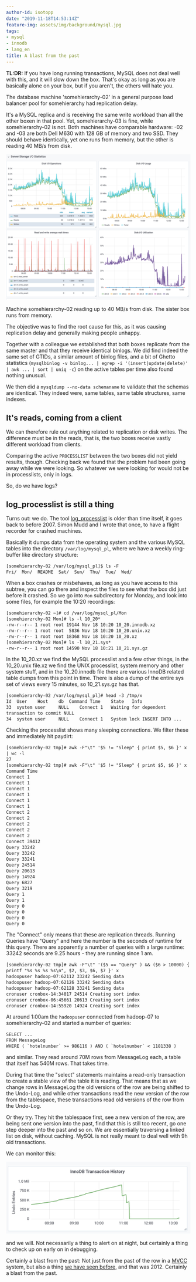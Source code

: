 ```yaml
---
author-id: isotopp
date: "2019-11-18T14:53:14Z"
feature-img: assets/img/background/mysql.jpg
tags:
- mysql
- innodb
- lang_en
title: A blast from the past
---
```

**TL:DR:** If you have long running transactions, MySQL does not
deal well with this, and it will slow down the box. That's
okay as long as you are basically alone on your box, but if you
aren't, the others will hate you.

The database machine 'somehierarchy-02' in a general purpose
load balancer pool for somehierarchy had replication delay.

It's a MySQL replica and is receiving the same write workload
than all the other boxen in that pool. Yet, somehierarchy-03 is
fine, while somehierarchy-02 is not. Both machines have
comparable hardware: -02 and -03 are both Dell M630 with 128 GB
of memory and two SSD. They should behave identically, yet one
runs from memory, but the other is reading 40 MB/s from disk.

![](/uploads/2019/11/symptom-metrics.png)

Machine somehierarchy-02 reading up to 40 MB/s from disk. The
sister box runs from memory.

The objective was to find the root cause for this, as it was
causing replication delay and generally making people unhappy.

Together with a colleague we established that both boxes
replicate from the same master and that they receive identical
binlogs. We did find indeed the same set of GTIDs, a similar
amount of binlog files, and a bit of Ghetto statistics
(`mysqlbinlog -v binlog... | egrep -i '(insert|update|delete)' |
awk ... | sort | uniq -c`) on the active tables per time also
found nothing unusual.

We then did a `mysqldump --no-data schemaname` to validate
that the schemas are identical. They indeed were, same tables,
same table structures, same indexes.

## It's reads, coming from a client

We can therefore rule out anything related to replication or
disk writes. The difference must be in the reads, that is, the
two boxes receive vastly different workload from clients.

Comparing the active `PROCESSLIST` between the two boxes did not
yield results, though. Checking back we found that the problem
had been going away while we were looking. So whatever we were
looking for would not be in processlists, only in logs.

So, do we have logs?

## log_processlist is still a thing

Turns out: we do. The tool
[log_processlist](http://blog.wl0.org/2011/02/log_processlist-sh-script-for-monitoring-mysql-instances/)
is older than time itself, it goes back to before 2007. Simon
Mudd and I wrote that once, to have a flight recorder for
crashed machines.

Basically it dumps data from the operating system and the
various MySQL tables into the directory `/var/log/mysql_pl`, where
we have a weekly ring-buffer like directory structure:

```console
[somehierarchy-02 /var/log/mysql_pl]$ ls -F
Fri/  Mon/  README  Sat/  Sun/  Thu/  Tue/  Wed/
```

When a box crashes or misbehaves, as long as you have access to
this subtree, you can go there and inspect the files to see what
the box did just before it crashed. So we go into `Mon`
subdirectory for Monday, and look into some files, for example
the 10:20 recordings:

```console
[somehierarchy-02 ~]# cd /var/log/mysql_pl/Mon
[somehierzrchy-02 Mon]# ls -l 10_20*
-rw-r--r-- 1 root root 19144 Nov 18 10:20 10_20.innodb.xz
-rw-r--r-- 1 root root  5836 Nov 18 10:20 10_20.unix.xz
-rw-r--r-- 1 root root 18368 Nov 18 10:20 10_20.xz
[somehierarchy-02 Mon]# ls -l 10_21.sys*
-rw-r--r-- 1 root root 14590 Nov 18 10:21 10_21.sys.gz
```

In the 10_20.xz we find the MySQL processlist and a few other
things, in the 10_20.unix file.xz we find the UNIX processlist,
system memory and other system stuff, and in the 10_20.innodb
file there are various InnoDB related table dumps from this
point in time. There is also a dump of the entire sys set of
views every 15 minutes, so 10_21.sys.gz has that.

```console
[somehierarchy-02 /var/log/mysql_pl]# head -3 /tmp/x
Id	User	Host	db	Command	Time	State	Info
33	system user		NULL	Connect	1	Waiting for dependent transaction to commit	NULL
34	system user		NULL	Connect	1	System lock	INSERT INTO ...
```

Checking the processlist shows many sleeping connections. We
filter these and immediately hit paydirt:

```console
[somehierarchy-02 tmp]# awk -F"\t" '$5 != "Sleep" { print $5, $6 }' x | wc -l
27
[somehierarchy-02 tmp]# awk -F"\t" '$5 != "Sleep" { print $5, $6 }' x
Command Time
Connect 1
Connect 1
Connect 1
Connect 1
Connect 1
Connect 1
Connect 2
Connect 2
Connect 2
Connect 2
Connect 2
Connect 39412
Query 33242
Query 33242
Query 33241
Query 24514
Query 20613
Query 14924
Query 6827
Query 3219
Query 1
Query 1
Query 0
Query 0
Query 0
Query 0
```

The "Connect" only means that these are replication threads.
Running Queries have "Query" and here the number is the seconds
of runtime for this query. There are apparently a number of
queries with a large runtime: 33242 seconds are 9.25 hours -
they are running since 1 am.

```console
[somehierarchy-02 tmp]# awk -F"\t" '($5 == "Query" ) && ($6 > 10000) { printf "%s %s %s %s\n", $2, $3, $6, $7 }' x
hadoopuser hadoop-07:62112 33242 Sending data
hadoopuser hadoop-07:62126 33242 Sending data
hadoopuser hadoop-07:62128 33241 Sending data
cronuser cronbox-14:34017 24514 Creating sort index
cronuser cronbox-06:45661 20613 Creating sort index
cronuser cronbox-14:55920 14924 Creating sort index
```

At around 1:00am the `hadoopuser` connected from hadoop-07 to
somehierarchy-02 and started a number of queries:

```console
SELECT ...
FROM MessageLog
WHERE ( `hotelnumber` >= 986116 ) AND ( `hotelnumber` < 1181338 )
```

and similar. They read around 70M rows from MessageLog
each, a table that itself has 540M rows. That takes time.

During that time the "select" statements maintains a read-only
transaction to create a stable view of the table it is reading.
That means that as we change rows in MessageLog the old versions
of the row are being shifted to the Undo-Log, and while other
transactions read the new version of the row from the
tablespace, these transactions read old versions of the row from
the Undo-Log.

Or they try. They hit the tablespace first, see a new version of
the row, are being sent one version into the past, find that
this is still too recent, go one step deeper into the past and
so on. We are essentially traversing a linked list on disk,
without caching. MySQL is not really meant to deal well with 9h
old transactions.

We can monitor this:

![](/uploads/2019/11/undo-log.png)

and we will. Not necessarily a thing to alert on at night, but
certainly a thing to check up on early on in debugging.

Certainly a blast from the past: Not just from the past of the
row in a
[MVCC](https://en.wikipedia.org/wiki/Multiversion_concurrency_control)
system, but also a thing [we have seen
before](http://mysqldump.azundris.com/archives/101-House-and-Heisenberg-having-Replication-Delay.html),
and that was 2012. Certainly a blast from the past. 